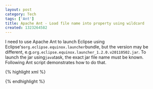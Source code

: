 ```yaml
---
layout: post
category: Tech
tags: ['Ant']
title: Apache Ant - Load file name into property using wildcard
created: 1323264582
---
```


I need to use Apache Ant to launch Eclipse using Eclipse's`org.eclipse.equinox.launcher`bundle, but the version may be different, e.g.`org.eclipse.equinox.launcher_1.2.0.v20110502.jar`. To launch the jar using`java`task, the exact jar file name must be known. Following Ant script demonstrates how to do that.

 
{% highlight xml %}
<path id="eclipse.launcher.jar.id">
	<fileset dir="${eclipse.executable.dir}/plugins">
		<include name="org.eclipse.equinox.launcher_*.jar" />
	</fileset>
</path>

<property name="eclipse.launcher.jar" refid="eclipse.launcher.jar.id" />

<java jar="${eclipse.launcher.jar}" fork="true" failonerror="true">
</java>
{% endhighlight %}
